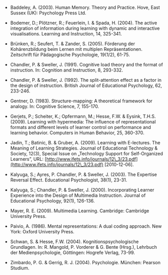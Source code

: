 <!-- filename: 99_Literatur.md -->
<!-- title: Literatur -->

- Baddeley, A. (2003). Human Memory. Theory and Practice. Hove, East Sussex (UK): Psychology Press Ltd.

- Bodemer, D.; Plötzner, R.; Feuerlein, I. & Spada, H. (2004). The active integration of information during learning with dynamic and interactive visualisations. Learning and Instruction, 14, 325-341.

- Brünken, R.; Seufert, T. & Zander, S. (2005). Förderung der Kohärenzbildung beim Lernen mit multiplen Repräsentationen. Zeitschrift für Pädagogische Psychologie, 19(1/2), 61-75.

- Chandler, P. & Sweller, J. (1991). Cognitive load theory and the format of instruction. In: Cognition and Instruction, 8, 293-332.

- Chandler, P. & Sweller, J. (1992). The split-attention effect as a factor in the design of instruction. British Journal of Educational Psychology, 62, 233-246.

- Gentner, D. (1983). Structure-mapping: A theoretical framework for analogy. In: Cognitive Science, 7, 155-170.

- Gerjets, P.; Scheiter, K.; Opfermann, M.; Hesse, F.W. & Eysink, T.H.S. (2009). Learning with hypermedia: The influence of representational formats and different levels of learner control on performance and learning behavior. Computers in Human Behavior, 25, 360-370.

- Jadin, T.; Batinic, B. & Gruber, A. (2009). Learning with E-lectures. The Meaning of Learning Strategies. Journal of Educational Technology & Society, 12(3), Special Issue on „Technology Support for Self-Organized Learners”, URL: [http://www.ifets.info/journals/12\_3/23.pdf](http://www.ifets.info/journals/12\_3/23.pdf) \[2010-12-06].

- Kalyuga, S.; Ayres, P. Chandler, P. & Sweller, J. (2003). The Expertise Reversal Effect. Educational Psychologist, 38(1), 23-31.

- Kalyuga, S.; Chandler, P. & Sweller, J. (2000). Incorporating Learner Experience into the Design of Multimedia Instruction. Journal of Educational Psychology, 92(1), 126-136.

- Mayer, R. E. (2009). Multimedia Learning. Cambridge: Cambridge University Press.

- Paivio, A. (1986). Mental representations: A dual coding approach. New York: Oxford University Press.

- Schwan, S. & Hesse, F.W. (2004). Kognitionspsychologische Grundlagen. In: R. Mangold, P. Vorderer & G. Bente (Hrsg.), Lehrbuch der Medienpsychologie, Göttingen: Hogrefe Verlag, 73-99.

- Zimbardo, P. G. & Gerrig, R. J. (2004). Psychologie. München: Pearson Studium.
